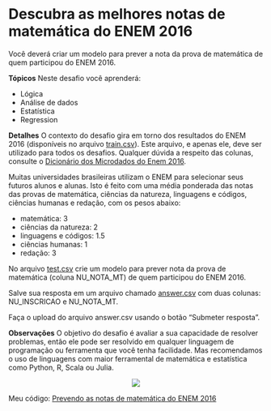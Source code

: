 # Descubra as melhores notas de matemática do ENEM 2016
Você deverá criar um modelo para prever a nota da prova de matemática de quem participou do ENEM 2016.

**Tópicos**
Neste desafio você aprenderá:
* Lógica
* Análise de dados
* Estatística
* Regression

**Detalhes**
O contexto do desafio gira em torno dos resultados do ENEM 2016 (disponíveis no arquivo [train.csv](https://github.com/nicolegold/PreverNotasENEM2016/blob/master/train.csv)). Este arquivo, e apenas ele, deve ser utilizado para todos os desafios. Qualquer dúvida a respeito das colunas, consulte o [Dicionário dos Microdados do Enem 2016](https://github.com/nicolegold/PreverNotasENEM2016/blob/master/dicionario-de-dados.zip).

Muitas universidades brasileiras utilizam o ENEM para selecionar seus futuros alunos e alunas. Isto é feito com uma média ponderada das notas das provas de matemática, ciências da natureza, linguagens e códigos, ciências humanas e redação, com os pesos abaixo:
* matemática: 3
* ciências da natureza: 2
* linguagens e códigos: 1.5
* ciências humanas: 1
* redação: 3

No arquivo [test.csv](https://github.com/nicolegold/PreverNotasENEM2016/blob/master/test.csv) crie um modelo para prever nota da prova de matemática (coluna NU_NOTA_MT) de quem participou do ENEM 2016.

Salve sua resposta em um arquivo chamado [answer.csv](https://github.com/nicolegold/PreverNotasENEM2016/blob/master/answer.csv) com duas colunas: NU_INSCRICAO e NU_NOTA_MT.

Faça o upload do arquivo answer.csv usando o botão “Submeter resposta”.

**Observações**
O objetivo do desafio é avaliar a sua capacidade de resolver problemas, então ele pode ser resolvido em qualquer linguagem de programação ou ferramenta que você tenha facilidade. Mas recomendamos o uso de linguagens com maior ferramental de matemática e estatística como Python, R, Scala ou Julia.

<p align="center">
  <img src="https://raw.githubusercontent.com/nicolegold/PreverNotasENEM2016/master/descubranotas.png" >
</p>

Meu código: [Prevendo as notas de matemática do ENEM 2016](https://github.com/nicolegold/PreverNotasENEM2016/blob/master/edicaofinal_Enem2016.ipynb)
